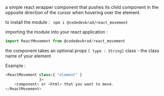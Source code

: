 

a simple react wrapper component that pushes its child component in the opposite
direction of the cursor when hovering over the element.

to install the module :
` npm i @codedevbrad/react_movement`

importing the module into your react application :

```javascript
import ReactMovement from @codedevbrad/react_movement
```

the component takes an optional props
    `[ type : String]`  class - the class name of your element


Example :

```javascript
<ReactMovement class={ "element" }
               }>
    <component> or <html> that you want to move.
</ReactMovement>
```
